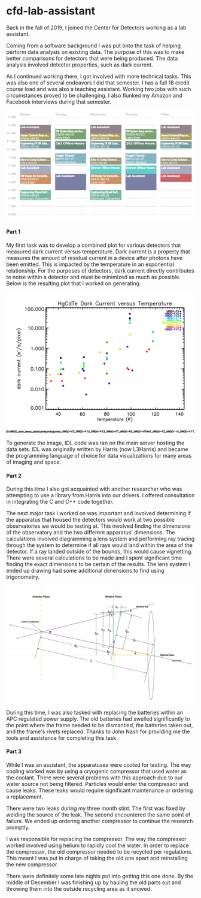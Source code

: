 # cfd-lab-assistant
Back in the fall of 2019, I joined the Center for Detectors working as a lab assistant.

Coming from a software background I was put onto the task of helping perform data analysis on existing data. The purpose of this was to make better comparisons for detectors that were being produced. The data analysis involved detector properties, such as dark current.

As I continued working there, I got involved with more technical tasks. This was also one of several endeavors I did that semester. I has a full 18 credit course load and was also a teaching assistant. Working two jobs with such circumstances proved to be challenging. I also flunked my Amazon and Facebook interviews during that semester.

![schedule](../images/schedule.png)

#### Part 1
My first task was to develop a combined plot for various detectors that measured dark current versus temperature. Dark current is a property that measures the amount of residual current in a device after photons have been emitted. This is impacted by the temperature in an exponential relationship. For the purposes of detectors, dark current directly contributes to noise within a detector and must be minimized as much as possible. Below is the resulting plot that I worked on generating.

![image](../images/darkjumbojumbo_sample.jpg)

To generate the image, IDL code was ran on the main server hosting the data sets. IDL was originally written by Harris (now L3Harris) and became the programming language of choice for data visualizations for many areas of imaging and space.

#### Part 2
During this time I also got acquainted with another researcher who was attempting to use a library from Harris into our drivers. I offered consultation in
integrating the C and C++ code together.

The next major task I worked on was important and involved determining if the apparatus that housed the detectors would work at two possible observatories we would be testing at. This involved finding the dimensions of the observatory and the two different apparatus' dimensions. The calculations involved diagramming a lens system and performing ray tracing through the system to determine if all rays would land within the area of the detector. If a ray landed outside of the bounds, this would cause vignetting. There were several calculations to be made and I spent significant time finding the exact dimensions to be certain of the results. The lens system I ended up drawing had some additional dimensions to find using trigonometry.

![diagram](../images/vignette_diagram.png)

During this time, I was also tasked with replacing the batteries within an APC regulated power supply. The old batteries had swelled significantly to the point where the frame needed to be dismantled, the batteries taken out, and the frame's rivets replaced. Thanks to John Nash for providing me the tools and assistance for completing this task.

#### Part 3
While I was an assistant, the apparatuses were cooled for testing. The way cooling worked was by using a cryogenic compressor that used water as the coolant. There were several problems with this approach due to our water source not being filtered. Particles would enter the compressor and cause leaks. These leaks would require significant maintenance or ordering a replacement.

There were two leaks during my three month stint. The first was fixed by welding the source of the leak. The second encountered the same point of failure. We ended up ordering another compressor to continue the research promptly.

I was responsible for replacing the compressor. The way the compressor worked involved using helium to rapidly cool the water. In order to replace the compressor, the old compressor needed to be recycled per regulations. This meant I was put in charge of taking the old one apart and reinstalling the new compressor.

There were definitely some late nights put into getting this one done. By the middle of December I was finishing up by hauling the old parts out and throwing them into the outside recycling area as it snowed.
